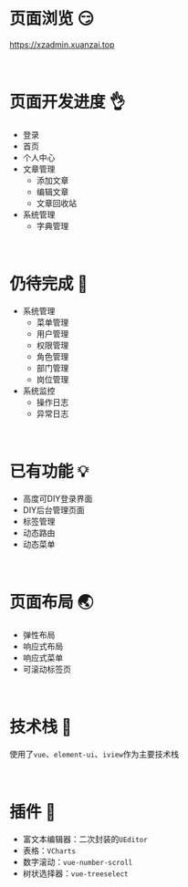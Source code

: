 # 页面浏览 :smirk:

https://xzadmin.xuanzai.top

<br/>

# 页面开发进度 :ok_hand:

- 登录
- 首页
- 个人中心 
- 文章管理
  - 添加文章
  - 编辑文章
  - 文章回收站
- 系统管理
  - 字典管理

<br/>

# 仍待完成 :muscle:

- 系统管理
  - 菜单管理
  - 用户管理
  - 权限管理
  - 角色管理
  - 部门管理
  - 岗位管理
- 系统监控
  - 操作日志
  - 异常日志

<br/>

# 已有功能 :bulb:

+ 高度可DIY登录界面
+ DIY后台管理页面
+ 标签管理
+ 动态路由
+ 动态菜单

<br/>

# 页面布局 :earth_asia:

+ 弹性布局
+ 响应式布局
+ 响应式菜单
+ 可滚动标签页

<br/>


# 技术栈 :sparkling_heart:

使用了`vue`、`element-ui`、`iview`作为主要技术栈

<br/>

# 插件 :electric_plug:

+ 富文本编辑器：二次封装的`UEditor`
+ 表格：`VCharts`
+ 数字滚动：`vue-number-scroll`
+ 树状选择器：`vue-treeselect`
